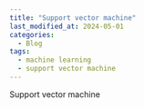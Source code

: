 ```yaml
---
title: "Support vector machine"
last_modified_at: 2024-05-01
categories:
  - Blog
tags:
  - machine learning
  - support vector machine
---
```


Support vector machine